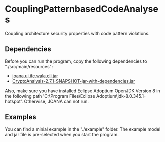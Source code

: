 # CouplingPatternbasedCodeAnalyses
Coupling architecture security properties with code pattern violations.

## Dependencies
Before you can run the program, copy the following dependencies to "./src/main/resources":
- [joana.ui.ifc.wala.cli.jar](https://pp.ipd.kit.edu/projects/joana/joana.ui.ifc.wala.cli.jar)
- [CryptoAnalysis-2.7.1-SNAPSHOT-jar-with-dependencies.jar](https://github.com/CROSSINGTUD/CryptoAnalysis/releases)

Also, make sure you have installed Eclipse Adoptium OpenJDK Version 8 in the following path 'C:\Program Files\Eclipse Adoptium\jdk-8.0.345.1-hotspot\'. 
Otherwise, JOANA can not run.

## Examples
You can find a minial example in the "./example" folder. The example model and jar file is pre-selected when you start the program.

